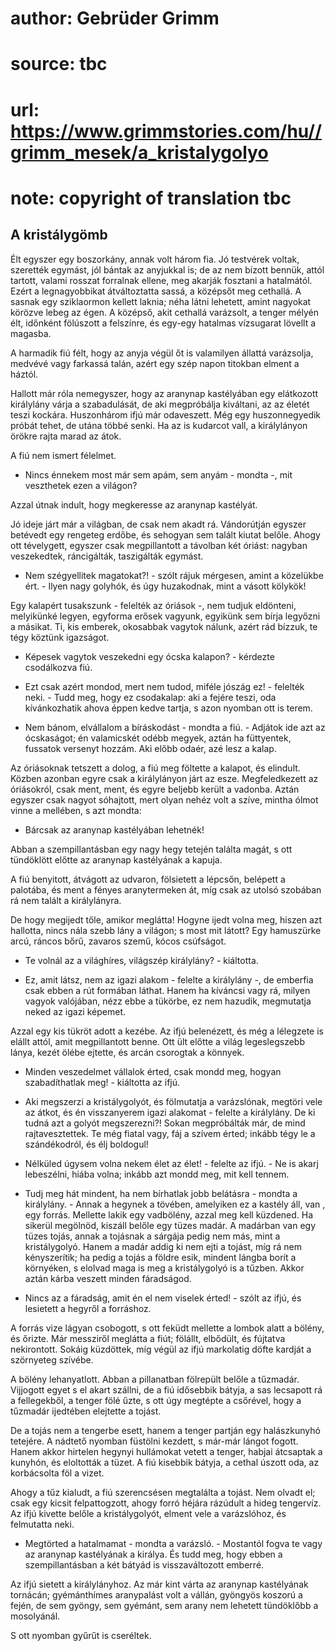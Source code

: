 # author: Gebrüder Grimm
# source: tbc
# url: https://www.grimmstories.com/hu//grimm_mesek/a_kristalygolyo
# note: copyright of translation tbc

## A kristálygömb 

Élt egyszer egy boszorkány, annak volt három fia. Jó testvérek voltak,
szerették egymást, jól bántak az anyjukkal is; de az nem bízott bennük,
attól tartott, valami rosszat forralnak ellene, meg akarják fosztani a
hatalmától. Ezért a legnagyobbikat átváltoztatta sassá, a középsőt meg
cethallá. A sasnak egy sziklaormon kellett laknia; néha látni lehetett,
amint nagyokat körözve lebeg az égen. A középső, akit cethallá
varázsolt, a tenger mélyén élt, időnként fölúszott a felszínre, és
egy-egy hatalmas vízsugarat lövellt a magasba.

A harmadik fiú félt, hogy az anyja végül őt is valamilyen állattá
varázsolja, medvévé vagy farkassá talán, azért egy szép napon titokban
elment a háztól.

Hallott már róla nemegyszer, hogy az aranynap kastélyában egy elátkozott
királylány várja a szabadulását, de aki megpróbálja kiváltani, az az
életét teszi kockára. Huszonhárom ifjú már odaveszett. Még egy
huszonnegyedik próbát tehet, de utána többé senki. Ha az is kudarcot
vall, a királylányon örökre rajta marad az átok.

A fiú nem ismert félelmet.

- Nincs énnekem most már sem apám, sem anyám - mondta -, mit veszthetek
ezen a világon?

Azzal útnak indult, hogy megkeresse az aranynap kastélyát.

Jó ideje járt már a világban, de csak nem akadt rá. Vándorútján egyszer
betévedt egy rengeteg erdőbe, és sehogyan sem talált kiutat belőle.
Ahogy ott tévelygett, egyszer csak megpillantott a távolban két óriást:
nagyban veszekedtek, ráncigálták, taszigálták egymást.

- Nem szégyellitek magatokat?! - szólt rájuk mérgesen, amint a
közelükbe ért. - Ilyen nagy golyhók, és úgy huzakodnak, mint a vásott
kölykök!

Egy kalapért tusakszunk - felelték az óriások -, nem tudjuk eldönteni,
melyikünké legyen, egyforma erősek vagyunk, egyikünk sem bírja legyőzni
a másikat. Ti, kis emberek, okosabbak vagytok nálunk, azért rád bízzuk,
te tégy köztünk igazságot.

- Képesek vagytok veszekedni egy ócska kalapon? - kérdezte csodálkozva
fiú.

- Ezt csak azért mondod, mert nem tudod, miféle jószág ez! - felelték
neki. - Tudd meg, hogy ez csodakalap: aki a fejére teszi, oda
kívánkozhatik ahova éppen kedve tartja, s azon nyomban ott is terem.

- Nem bánom, elvállalom a bíráskodást - mondta a fiú. - Adjátok ide azt
az ócskaságot; én valamicskét odébb megyek, aztán ha füttyentek,
fussatok versenyt hozzám. Aki előbb odaér, azé lesz a kalap.

Az óriásoknak tetszett a dolog, a fiú meg föltette a kalapot, és
elindult. Közben azonban egyre csak a királylányon járt az esze.
Megfeledkezett az óriásokról, csak ment, ment, és egyre beljebb került a
vadonba. Aztán egyszer csak nagyot sóhajtott, mert olyan nehéz volt a
szíve, mintha ólmot vinne a mellében, s azt mondta:

- Bárcsak az aranynap kastélyában lehetnék!

Abban a szempillantásban egy nagy hegy tetején találta magát, s ott
tündöklött előtte az aranynap kastélyának a kapuja.

A fiú benyitott, átvágott az udvaron, fölsietett a lépcsőn, belépett a
palotába, és ment a fényes aranytermeken át, míg csak az utolsó szobában
rá nem talált a királylányra.

De hogy megijedt tőle, amikor meglátta! Hogyne ijedt volna meg, hiszen
azt hallotta, nincs nála szebb lány a világon; s most mit látott? Egy
hamuszürke arcú, ráncos bőrű, zavaros szemű, kócos csúfságot.

- Te volnál az a világhíres, világszép királylány? - kiáltotta.

- Ez, amit látsz, nem az igazi alakom - felelte a királylány -, de
emberfia csak ebben a rút formában láthat. Hanem ha kíváncsi vagy rá,
milyen vagyok valójában, nézz ebbe a tükörbe, ez nem hazudik, megmutatja
neked az igazi képemet.

Azzal egy kis tükröt adott a kezébe. Az ifjú belenézett, és még a
lélegzete is elállt attól, amit megpillantott benne. Ott ült előtte a
világ legeslegszebb lánya, kezét ölébe ejtette, és arcán csorogtak a
könnyek.

- Minden veszedelmet vállalok érted, csak mondd meg, hogyan
szabadíthatlak meg! - kiáltotta az ifjú.

- Aki megszerzi a kristálygolyót, és fölmutatja a varázslónak, megtöri
vele az átkot, és én visszanyerem igazi alakomat - felelte a királylány.
De ki tudná azt a golyót megszerezni?! Sokan megpróbálták már, de mind
rajtavesztettek. Te még fiatal vagy, fáj a szívem érted; inkább tégy le
a szándékodról, és élj boldogul!

- Nélküled úgysem volna nekem élet az élet! - felelte az ifjú. - Ne is
akarj lebeszélni, hiába volna; inkább azt mondd meg, mit kell tennem.

- Tudj meg hát mindent, ha nem bírhatlak jobb belátásra - mondta a
királylány. - Annak a hegynek a tövében, amelyiken ez a kastély áll, van
, egy forrás. Mellette lakik egy vadbölény, azzal meg kell küzdened. Ha
sikerül megölnöd, kiszáll belőle egy tüzes madár. A madárban van egy
tüzes tojás, annak a tojásnak a sárgája pedig nem más, mint a
kristálygolyó. Hanem a madár addig ki nem ejti a tojást, míg rá nem
kényszerítik; ha pedig a tojás a földre esik, mindent lángba borít a
környéken, s elolvad maga is meg a kristálygolyó is a tűzben. Akkor
aztán kárba veszett minden fáradságod.

- Nincs az a fáradság, amit én el nem viselek érted! - szólt az ifjú,
és lesietett a hegyről a forráshoz.

A forrás vize lágyan csobogott, s ott feküdt mellette a lombok alatt a
bölény, és őrizte. Már messziről meglátta a fiút; fölállt, elbődült, és
fújtatva nekirontott. Sokáig küzdöttek, míg végül az ifjú markolatig
döfte kardját a szörnyeteg szívébe.

A bölény lehanyatlott. Abban a pillanatban fölrepült belőle a tűzmadár.
Vijjogott egyet s el akart szállni, de a fiú idősebbik bátyja, a sas
lecsapott rá a fellegekből, a tenger fölé űzte, s ott úgy megtépte a
csőrével, hogy a tűzmadár ijedtében elejtette a tojást.

De a tojás nem a tengerbe esett, hanem a tenger partján egy halászkunyhó
tetejére. A nádtető nyomban füstölni kezdett, s már-már lángot fogott.
Hanem akkor hirtelen hegynyi hullámokat vetett a tenger, habjai
átcsaptak a kunyhón, és eloltották a tüzet. A fiú kisebbik bátyja, a
cethal úszott oda, az korbácsolta föl a vizet.

Ahogy a tűz kialudt, a fiú szerencsésen megtalálta a tojást. Nem olvadt
el; csak egy kicsit felpattogzott, ahogy forró héjára rázúdult a hideg
tengervíz. Az ifjú kivette belőle a kristálygolyót, elment vele a
varázslóhoz, és felmutatta neki.

- Megtörted a hatalmamat - mondta a varázsló. - Mostantól fogva te vagy
az aranynap kastélyának a királya. És tudd meg, hogy ebben a
szempillantásban a két bátyád is visszaváltozott emberré.

Az ifjú sietett a királylányhoz. Az már kint várta az aranynap
kastélyának tornácán; gyémánthímes aranypalást volt a vállán, gyöngyös
koszorú a fején, de sem gyöngy, sem gyémánt, sem arany nem lehetett
tündöklőbb a mosolyánál.

S ott nyomban gyűrűt is cseréltek.
